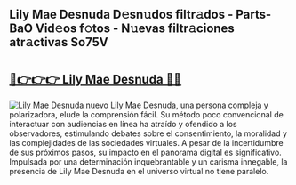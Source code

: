 ## Lily Mae Desnuda D𝚎sn𝚞dos filtr𝚊dos - Parts-BaO Vid𝚎os f𝚘tos - N𝚞evas filtr𝚊ciones atr𝚊ctivas So75V

# <h2><a href="http://mb1he7.tromn.icu/?c=Lily+Mae+Desnuda">🔗👉👉👉 Lily Mae Desnuda 🔗🔗</a></h2>

[![Lily Mae Desnuda nuevo](https://i.imgur.com/pEAQMta.gif)](http://mb1he7.tromn.icu/?c=Lily+Mae+Desnuda)
Lily Mae Desnuda, una persona compleja y polarizadora, elude la comprensión fácil. Su método poco convencional de interactuar con audiencias en línea ha atraído y ofendido a los observadores, estimulando debates sobre el consentimiento, la moralidad y las complejidades de las sociedades virtuales. A pesar de la incertidumbre de sus próximos pasos, su impacto en el panorama digital es significativo. Impulsada por una determinación inquebrantable y un carisma innegable, la presencia de Lily Mae Desnuda en el universo virtual no tiene paralelo.
